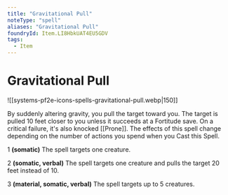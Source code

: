 ```yaml
---
title: "Gravitational Pull"
noteType: "spell"
aliases: "Gravitational Pull"
foundryId: Item.LI8HbkUAT4EU5GDV
tags:
  - Item
---
```


# Gravitational Pull
![[systems-pf2e-icons-spells-gravitational-pull.webp|150]]

By suddenly altering gravity, you pull the target toward you. The target is pulled 10 feet closer to you unless it succeeds at a Fortitude save. On a critical failure, it's also knocked [[Prone]]. The effects of this spell change depending on the number of actions you spend when you Cast this Spell.

1 **(somatic)** The spell targets one creature.

2 **(somatic, verbal)** The spell targets one creature and pulls the target 20 feet instead of 10.

3 **(material, somatic, verbal)** The spell targets up to 5 creatures.
